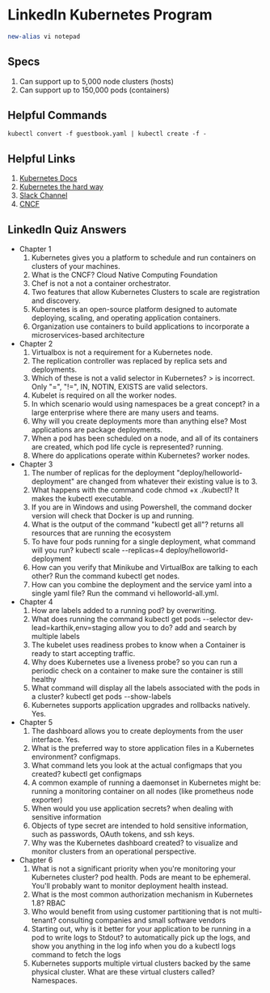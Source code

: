 # LinkedIn Kubernetes Program

```powershell
new-alias vi notepad
```

## Specs

1. Can support up to 5,000 node clusters (hosts)
1. Can support up to 150,000 pods (containers)

## Helpful Commands

```shell
kubectl convert -f guestbook.yaml | kubectl create -f -
```

## Helpful Links

1. [Kubernetes Docs](https://kubernetes.io/docs/home/)
1. [Kubernetes the hard way](https://github.com/kelseyhightower/kubernetes-the-hard-way)
1. [Slack Channel](kubernetes.slack.com)
1. [CNCF](https://www.cncf.io)

## LinkedIn Quiz Answers

* Chapter 1
  1. Kubernetes gives you a platform to schedule and run containers on clusters of your machines.
  1. What is the CNCF? Cloud Native Computing Foundation
  1. Chef is not a not a container orchestrator.
  1. Two features that allow Kubernetes Clusters to scale are registration and discovery.
  1. Kubernetes is an open-source platform designed to automate deploying, scaling, and operating application containers.
  1. Organization use containers to build applications to incorporate a microservices-based architecture
* Chapter 2
  1. Virtualbox is not a requirement for a Kubernetes node.
  1. The replication controller was replaced by replica sets and deployments.
  1. Which of these is not a valid selector in Kubernetes? > is incorrect. Only "=", "!=", IN, NOTIN, EXISTS are valid selectors.
  1. Kubelet is required on all the worker nodes.
  1. In which scenario would using namespaces be a great concept? in a large enterprise where there are many users and teams.
  1. Why will you create deployments more than anything else? Most applications are package deployments.
  1. When a pod has been scheduled on a node, and all of its containers are created, which pod life cycle is represented? running.
  1. Where do applications operate within Kubernetes? worker nodes.
* Chapter 3
  1. The number of replicas for the deployment "deploy/helloworld-deployment" are changed from whatever their existing value is to 3.
  1. What happens with the command code chmod +x ./kubectl? It makes the kubectl executable.
  1. If you are in Windows and using Powershell, the command docker version will check that 
  Docker is up and running.
  1. What is the output of the command "kubectl get all"? returns all resources that are running the ecosystem
  1. To have four pods running for a single deployment, what command will you run? kubectl scale --replicas=4 deploy/helloworld-deployment
  1. How can you verify that Minikube and VirtualBox are talking to each other? Run the command kubectl get nodes.
  1. How can you combine the deployment and the service yaml into a single yaml file? Run the command vi helloworld-all.yml.
* Chapter 4
  1. How are labels added to a running pod? by overwriting.
  1. What does running the command kubectl get pods --selector dev-lead=karthik,env=staging allow you to do? add and search by multiple labels
  1. The kubelet uses readiness probes to know when a Container is ready to start accepting traffic.
  1. Why does Kubernetes use a liveness probe? so you can run a periodic check on a container to make sure the container is still healthy
  1. What command will display all the labels associated with the pods in a cluster? kubectl get pods --show-labels
  1. Kubernetes supports application upgrades and rollbacks natively. Yes.
* Chapter 5
  1. The dashboard allows you to create deployments from the user interface. Yes.
  1. What is the preferred way to store application files in a Kubernetes environment? configmaps.
  1. What command lets you look at the actual configmaps that you created? kubectl get configmaps
  1. A common example of running a daemonset in Kubernetes might be: running a monitoring container on all nodes (like prometheus node exporter)
  1. When would you use application secrets? when dealing with sensitive information
  1. Objects of type secret are intended to hold sensitive information, such as passwords, OAuth tokens, and ssh keys.
  1. Why was the Kubernetes dashboard created? to visualize and monitor clusters from an operational perspective.
* Chapter 6
  1. What is not a significant priority when you're monitoring your Kubernetes cluster? pod health. Pods are meant to be ephemeral. You'll probably want to monitor deployment health instead.
  1. What is the most common authorization mechanism in Kubernetes 1.8? RBAC
  1. Who would benefit from using customer partitioning that is not multi-tenant?
  consulting companies and small software vendors
  1. Starting out, why is it better for your application to be running in a pod to write logs to Stdout? to automatically pick up the logs, and show you anything in the log info when you do a kubectl logs command to fetch the logs
  1. Kubernetes supports multiple virtual clusters backed by the same physical cluster. What are these virtual clusters called? Namespaces.
